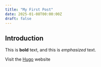 ```yaml
---
title: "My First Post"
date: 2025-01-08T00:00:00Z
draft: false
---
```

## Introduction

This is **bold** text, and this is *emphasized* text.

Visit the [Hugo](https://gohugo.io) website
